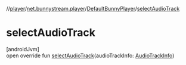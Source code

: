 //[player](../../../index.md)/[net.bunnystream.player](../index.md)/[DefaultBunnyPlayer](index.md)/[selectAudioTrack](select-audio-track.md)

# selectAudioTrack

[androidJvm]\
open override fun [selectAudioTrack](select-audio-track.md)(audioTrackInfo: [AudioTrackInfo](../../net.bunnystream.player.model/-audio-track-info/index.md))
